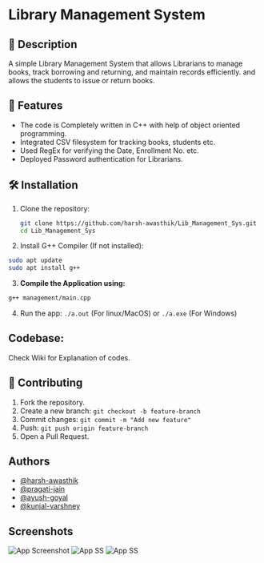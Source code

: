 
# Library Management System

## 📝 Description
A simple Library Management System that allows Librarians to manage books, track borrowing and returning, and maintain records efficiently. and allows the students to issue or return books.


## 🚀 Features
- The code is Completely written in C++ with help of object oriented programming.
- Integrated CSV filesystem for tracking books, students etc.
- Used RegEx for verifying the Date, Enrollment No. etc.
- Deployed Password authentication for Librarians.

## 🛠️ Installation
1. Clone the repository:
   ```sh
   git clone https://github.com/harsh-awasthik/Lib_Management_Sys.git
   cd Lib_Management_Sys
   ```

2. Install G++ Compiler (If not installed):
```sh
sudo apt update
sudo apt install g++
```
3. **Compile the Application using:**
```sh
g++ management/main.cpp
```

4. Run the app:
`./a.out` (For linux/MacOS) or `./a.exe` (For Windows)

## Codebase:
 Check Wiki for Explanation of codes.


## 🤝 Contributing
1. Fork the repository.
2. Create a new branch: `git checkout -b feature-branch`
3. Commit changes: `git commit -m "Add new feature"`
4. Push: `git push origin feature-branch`
5. Open a Pull Request.



## Authors

- [@harsh-awasthik](https://github.com/harsh-awasthik)
- [@pragati-jain](https://github.com/CodeQuestor-hub)
- [@ayush-goyal](https://github.com/ayu-creatr)
- [@kunjal-varshney](https://github.com/Kunjal502)


## Screenshots

![App Screenshot](ss/1.jpg)
![App SS](ss/2.jpg)
![App SS](ss/3.jpg)

